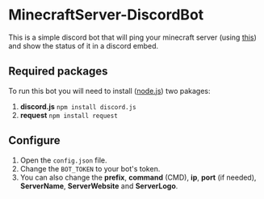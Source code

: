 # **MinecraftServer-DiscordBot**
This is a simple discord bot that will ping your minecraft server (using [this](https://mcapi.us/)) and show the status of it in a discord embed.

## Required packages
To run this bot you will need to install ([node.js](https://nodejs.org/)) two pakages:
1. **discord.js** `npm install discord.js`
2. **request** `npm install request`

## Configure
1. Open the `config.json` file.
2. Change the `BOT_TOKEN` to your bot's token.
3. You can also change the **prefix**, **command** (CMD), **ip**, **port** (if needed), **ServerName**, **ServerWebsite** and **ServerLogo**.
